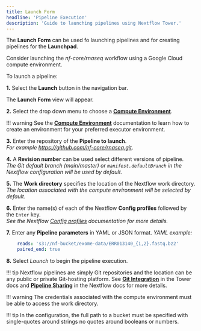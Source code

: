 ```yaml
---
title: Launch Form
headline: 'Pipeline Execution'
description: 'Guide to launching pipelines using Nextflow Tower.'
---
```


The **Launch Form** can be used fo launching pipelines and for creating pipelines for the **Launchpad**.

Consider launching the *nf-core/rnaseq* workflow using a Google Cloud compute environment.

To launch a pipeline:

**1.** Select the **Launch** button in the navigation bar.

The **Launch Form** view will appear.

**2.** Select the drop down menu to choose a [**Compute Environment**](../../compute-envs/overview).  

!!! warning 
    See the [**Compute Environment**](../../compute-envs/overview/) documentation to learn how to create an environment for your preferred executor environment.

**3.** Enter the repository of the **Pipeline to launch**.  
*For example https://github.com/nf-core/rnaseq.git*.

**4.** A **Revision number** can be used select different versions of pipeline.  
*The Git default branch (main/master) or `manifest.defaultBranch` in the Nextflow configuration will be used by default.*

**5.** The **Work directory** specifies the location of the Nextflow work directory.  
*The location associated with the compute environment will be selected by default.*

**6.** Enter the name(s) of each of the Nextflow **Config profiles** followed by the `Enter` key.  
*See the Nextflow [Config profiles](https://www.nextflow.io/docs/latest/config.html#config-profiles) documentation for more details.*

**7.** Enter any **Pipeline parameters** in YAML or JSON format.
*YAML example:*

```yaml
    reads: 's3://nf-bucket/exome-data/ERR013140_{1,2}.fastq.bz2'  
    paired_end: true
```

**8.** Select *Launch* to begin the pipeline execution.

!!! tip 
    Nextflow pipelines are simply Git repositories and the location can be any public or private Git-hosting platform. See [**Git Integration**](../../git/overview/) in the Tower docs and [**Pipeline Sharing**](https://www.nextflow.io/docs/latest/sharing.html) in the Nextflow docs for more details.

!!! warning 
    The credentials associated with the compute environment must be able to access the work directory.

!!! tip 
    In the configuration, the full path to a bucket must be specified with single-quotes around strings no quotes around booleans or numbers.
